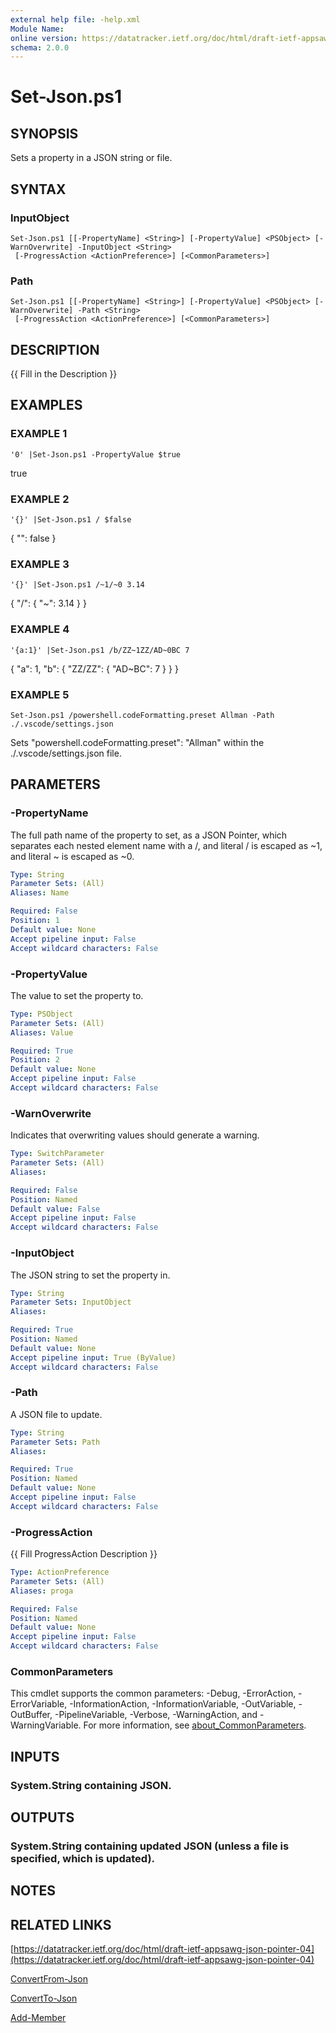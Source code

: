 ```yaml
---
external help file: -help.xml
Module Name:
online version: https://datatracker.ietf.org/doc/html/draft-ietf-appsawg-json-pointer-04
schema: 2.0.0
---
```


# Set-Json.ps1

## SYNOPSIS
Sets a property in a JSON string or file.

## SYNTAX

### InputObject
```
Set-Json.ps1 [[-PropertyName] <String>] [-PropertyValue] <PSObject> [-WarnOverwrite] -InputObject <String>
 [-ProgressAction <ActionPreference>] [<CommonParameters>]
```

### Path
```
Set-Json.ps1 [[-PropertyName] <String>] [-PropertyValue] <PSObject> [-WarnOverwrite] -Path <String>
 [-ProgressAction <ActionPreference>] [<CommonParameters>]
```

## DESCRIPTION
{{ Fill in the Description }}

## EXAMPLES

### EXAMPLE 1
```
'0' |Set-Json.ps1 -PropertyValue $true
```

true

### EXAMPLE 2
```
'{}' |Set-Json.ps1 / $false
```

{
  "": false
}

### EXAMPLE 3
```
'{}' |Set-Json.ps1 /~1/~0 3.14
```

{
  "/": {
    "~": 3.14
  }
}

### EXAMPLE 4
```
'{a:1}' |Set-Json.ps1 /b/ZZ~1ZZ/AD~0BC 7
```

{
  "a": 1,
  "b": {
    "ZZ/ZZ": {
      "AD~BC": 7
    }
  }
}

### EXAMPLE 5
```
Set-Json.ps1 /powershell.codeFormatting.preset Allman -Path ./.vscode/settings.json
```

Sets "powershell.codeFormatting.preset": "Allman" within the ./.vscode/settings.json file.

## PARAMETERS

### -PropertyName
The full path name of the property to set, as a JSON Pointer, which separates each nested
element name with a /, and literal / is escaped as ~1, and literal ~ is escaped as ~0.

```yaml
Type: String
Parameter Sets: (All)
Aliases: Name

Required: False
Position: 1
Default value: None
Accept pipeline input: False
Accept wildcard characters: False
```

### -PropertyValue
The value to set the property to.

```yaml
Type: PSObject
Parameter Sets: (All)
Aliases: Value

Required: True
Position: 2
Default value: None
Accept pipeline input: False
Accept wildcard characters: False
```

### -WarnOverwrite
Indicates that overwriting values should generate a warning.

```yaml
Type: SwitchParameter
Parameter Sets: (All)
Aliases:

Required: False
Position: Named
Default value: False
Accept pipeline input: False
Accept wildcard characters: False
```

### -InputObject
The JSON string to set the property in.

```yaml
Type: String
Parameter Sets: InputObject
Aliases:

Required: True
Position: Named
Default value: None
Accept pipeline input: True (ByValue)
Accept wildcard characters: False
```

### -Path
A JSON file to update.

```yaml
Type: String
Parameter Sets: Path
Aliases:

Required: True
Position: Named
Default value: None
Accept pipeline input: False
Accept wildcard characters: False
```

### -ProgressAction
{{ Fill ProgressAction Description }}

```yaml
Type: ActionPreference
Parameter Sets: (All)
Aliases: proga

Required: False
Position: Named
Default value: None
Accept pipeline input: False
Accept wildcard characters: False
```

### CommonParameters
This cmdlet supports the common parameters: -Debug, -ErrorAction, -ErrorVariable, -InformationAction, -InformationVariable, -OutVariable, -OutBuffer, -PipelineVariable, -Verbose, -WarningAction, and -WarningVariable. For more information, see [about_CommonParameters](http://go.microsoft.com/fwlink/?LinkID=113216).

## INPUTS

### System.String containing JSON.
## OUTPUTS

### System.String containing updated JSON (unless a file is specified, which is updated).
## NOTES

## RELATED LINKS

[https://datatracker.ietf.org/doc/html/draft-ietf-appsawg-json-pointer-04](https://datatracker.ietf.org/doc/html/draft-ietf-appsawg-json-pointer-04)

[ConvertFrom-Json]()

[ConvertTo-Json]()

[Add-Member]()

